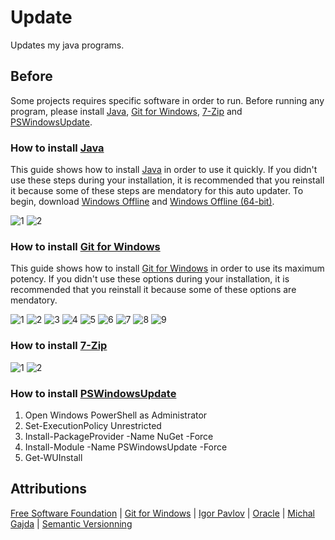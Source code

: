 # Update
Updates my java programs.

## Before
Some projects requires specific software in order to run. Before running any program, please install [Java](http://www.java.com/), [Git for Windows](https://git-for-windows.github.io/), [7-Zip](http://7-zip.org/) and [PSWindowsUpdate](https://www.powershellgallery.com/packages/PSWindowsUpdate/).

### How to install [Java](http://www.java.com/en/download/manual.jsp)
This guide shows how to install [Java](http://www.java.com/en/download/manual.jsp) in order to use it quickly. If you didn't use these steps during your installation, it is recommended that you reinstall it because some of these steps are mendatory for this auto updater. To begin, download [Windows Offline](http://javadl.oracle.com/webapps/download/AutoDL?BundleId=207773) and [Windows Offline (64-bit)](http://javadl.oracle.com/webapps/download/AutoDL?BundleId=207775).

![1](https://raw.githubusercontent.com/NatoBoram/Update/master/HowTo/Java/1.PNG)
![2](https://raw.githubusercontent.com/NatoBoram/Update/master/HowTo/Java/2.PNG)

### How to install [Git for Windows](https://git-for-windows.github.io/)
This guide shows how to install [Git for Windows](https://git-for-windows.github.io/) in order to use its maximum potency. If you didn't use these options during your installation, it is recommended that you reinstall it because some of these options are mendatory.

![1](https://raw.githubusercontent.com/NatoBoram/Update/master/HowTo/Git/1.PNG)
![2](https://raw.githubusercontent.com/NatoBoram/Update/master/HowTo/Git/2.PNG)
![3](https://raw.githubusercontent.com/NatoBoram/Update/master/HowTo/Git/3.PNG)
![4](https://raw.githubusercontent.com/NatoBoram/Update/master/HowTo/Git/4.PNG)
![5](https://raw.githubusercontent.com/NatoBoram/Update/master/HowTo/Git/5.PNG)
![6](https://raw.githubusercontent.com/NatoBoram/Update/master/HowTo/Git/6.PNG)
![7](https://raw.githubusercontent.com/NatoBoram/Update/master/HowTo/Git/7.PNG)
![8](https://raw.githubusercontent.com/NatoBoram/Update/master/HowTo/Git/8.PNG)
![9](https://raw.githubusercontent.com/NatoBoram/Update/master/HowTo/Git/9.PNG)

### How to install [7-Zip](http://7-zip.org/)
![1](https://raw.githubusercontent.com/NatoBoram/Update/master/HowTo/7-Zip/1.PNG)
![2](https://raw.githubusercontent.com/NatoBoram/Update/master/HowTo/7-Zip/2.PNG)

### How to install [PSWindowsUpdate](https://www.powershellgallery.com/packages/PSWindowsUpdate/)
1. Open Windows PowerShell as Administrator
2. Set-ExecutionPolicy Unrestricted
3. Install-PackageProvider -Name NuGet -Force
4. Install-Module -Name PSWindowsUpdate -Force
5. Get-WUInstall

## Attributions
[Free Software Foundation](http://www.gnu.org/licenses/gpl) | [Git for Windows](https://git-for-windows.github.io/) | [Igor Pavlov](http://7-zip.org/) | [Oracle](http://www.java.com) | [Michal Gajda](https://www.powershellgallery.com/packages/PSWindowsUpdate/) | [Semantic Versionning](http://semver.org/)
